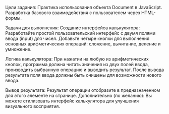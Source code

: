 Цели задания:
Практика использования объекта Document в JavaScript.
Разработка базового взаимодействия с пользователем через HTML-формы.

Задачи для выполнения:
Создание интерфейса калькулятора:
Разработайте простой пользовательский интерфейс с двумя полями ввода (input) для чисел.
Добавьте четыре кнопки для выполнения основных арифметических операций: сложение, вычитание, деление и умножение.

Логика калькулятора:
При нажатии на любую из арифметических кнопок, программа должна читать значения из двух полей ввода, производить выбранную операцию и выводить результат.
После вывода результата поля ввода должны быть очищены для возможности нового ввода.

Вывод результата:
Результат операции отобразите в предназначенном для этого элементе на странице.
Дополнительно (по желанию):
Вы можете стилизовать интерфейс калькулятора для улучшения визуального восприятия.
